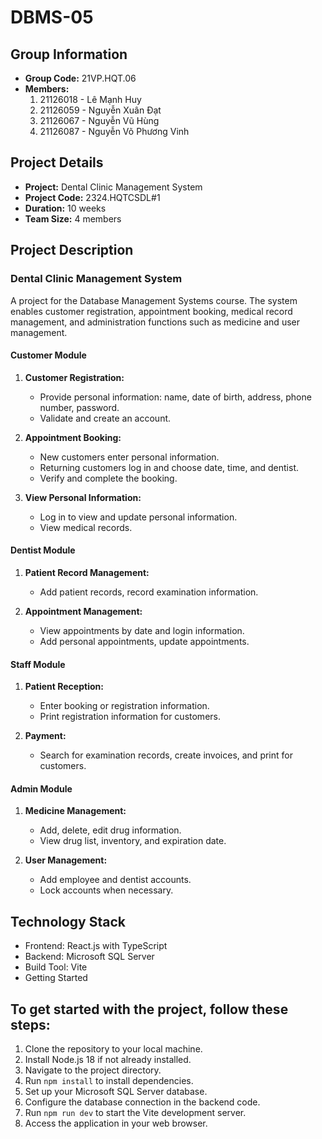 # DBMS-05

## Group Information
- **Group Code:** 21VP.HQT.06
- **Members:**
  1. 21126018 - Lê Mạnh Huy
  2. 21126059 - Nguyễn Xuân Đạt
  3. 21126067 - Nguyễn Vũ Hùng
  4. 21126087 - Nguyễn Võ Phương Vinh

## Project Details
- **Project:** Dental Clinic Management System
- **Project Code:** 2324.HQTCSDL#1
- **Duration:** 10 weeks
- **Team Size:** 4 members

## Project Description
### Dental Clinic Management System
A project for the Database Management Systems course. The system enables customer registration, appointment booking, medical record management, and administration functions such as medicine and user management.
#### Customer Module
1. **Customer Registration:**
   - Provide personal information: name, date of birth, address, phone number, password.
   - Validate and create an account.

2. **Appointment Booking:**
   - New customers enter personal information.
   - Returning customers log in and choose date, time, and dentist.
   - Verify and complete the booking.

3. **View Personal Information:**
   - Log in to view and update personal information.
   - View medical records.

#### Dentist Module
1. **Patient Record Management:**
   - Add patient records, record examination information.

2. **Appointment Management:**
   - View appointments by date and login information.
   - Add personal appointments, update appointments.

#### Staff Module
1. **Patient Reception:**
   - Enter booking or registration information.
   - Print registration information for customers.

2. **Payment:**
   - Search for examination records, create invoices, and print for customers.

#### Admin Module
1. **Medicine Management:**
   - Add, delete, edit drug information.
   - View drug list, inventory, and expiration date.

2. **User Management:**
   - Add employee and dentist accounts.
   - Lock accounts when necessary.

## Technology Stack
- Frontend: React.js with TypeScript
- Backend: Microsoft SQL Server
- Build Tool: Vite
- Getting Started

## To get started with the project, follow these steps:

1. Clone the repository to your local machine.
2. Install Node.js 18 if not already installed.
3. Navigate to the project directory.
4. Run ```npm install``` to install dependencies.
5. Set up your Microsoft SQL Server database.
6. Configure the database connection in the backend code.
7. Run ```npm run dev``` to start the Vite development server.
8. Access the application in your web browser.
